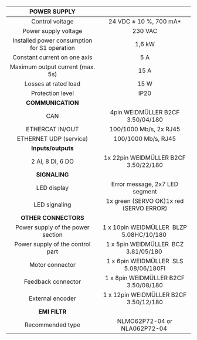 | **POWER SUPPLY** |   |
| :---: | :---: |
| Control voltage | 24 VDC ± 10 %, 700 mA* |
| Power supply voltage | 230 VAC |
| Installed power consumption for S1 operation | 1,6 kW |
| Constant current on one axis | 5 A |
| Maximum output current (max. 5s) | 15 A |
| Losses at rated load | 15 W |
| Protection level | IP20 |
| **COMMUNICATION** |   |
| CAN | 4pin WEIDMÜLLER  B2CF 3.50/04/180 |
| ETHERCAT IN/OUT | 100/1000 Mb/s, 2x RJ45 |
| ETHERNET UDP (service) | 100/1000 Mb/s, RJ45 |
| **Inputs/outputs** |   |
| 2 AI, 8 DI, 6 DO | 1x 22pin WEIDMÜLLER  B2CF 3.50/22/180 |
| **SIGNALING** |   |
| LED display | Error message, 2x7 LED segment |
| LED signaling | 1x green (SERVO OK)1x red (SERVO ERROR) |
| **OTHER CONNECTORS** |   |
| Power supply of the power section | 1 x 10pin WEIDMÜLLER  BLZP 5.08HC/10/180   |
| Power supply of the control part | 1 x 5pin WEIDMÜLLER  BCZ 3.81/05/180   |
| Motor connector | 1 x 6pin WEIDMÜLLER  SLS 5.08/06/180FI  |
| Feedback connector | 1 x 8pin WEIDMÜLLER  B2CF 3.50/08/180 |
| External encoder | 1 x 12pin WEIDMÜLLER  B2CF 3.50/12/180 |
| **EMI FILTR** |
| Recommended type | NLMO62P72-04 or NLA062P72-04   |
